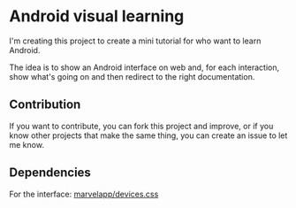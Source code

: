 # Android visual learning

I'm creating this project to create a mini tutorial for who want to learn Android.

The idea is to show an Android interface on web and, for each interaction, show what's going on and then redirect to the right documentation.

## Contribution

If you want to contribute, you can fork this project and improve, or if you know other projects that make the same thing, you can create an issue to let me know.


## Dependencies

For the interface: [marvelapp/devices.css](https://github.com/marvelapp/devices.css)